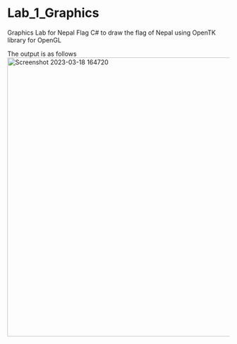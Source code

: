# Lab_1_Graphics
Graphics Lab for Nepal Flag
C# to draw the flag of Nepal using OpenTK library for OpenGL

The output is as follows
<img width="632" alt="Screenshot 2023-03-18 164720" src="https://user-images.githubusercontent.com/67723187/226105090-f85265d2-972d-40b8-85bc-62b2f3761ab6.png">
